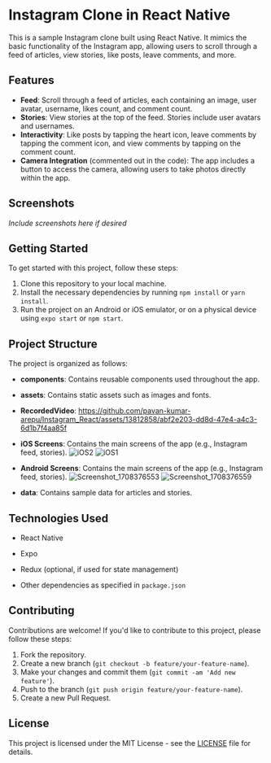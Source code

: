 # Instagram Clone in React Native

This is a sample Instagram clone built using React Native. It mimics the basic functionality of the Instagram app, allowing users to scroll through a feed of articles, view stories, like posts, leave comments, and more.

## Features

- **Feed**: Scroll through a feed of articles, each containing an image, user avatar, username, likes count, and comment count.
- **Stories**: View stories at the top of the feed. Stories include user avatars and usernames.
- **Interactivity**: Like posts by tapping the heart icon, leave comments by tapping the comment icon, and view comments by tapping on the comment count.
- **Camera Integration** (commented out in the code): The app includes a button to access the camera, allowing users to take photos directly within the app.

## Screenshots

*Include screenshots here if desired*

## Getting Started

To get started with this project, follow these steps:

1. Clone this repository to your local machine.
2. Install the necessary dependencies by running `npm install` or `yarn install`.
3. Run the project on an Android or iOS emulator, or on a physical device using `expo start` or `npm start`.

## Project Structure

The project is organized as follows:

- **components**: Contains reusable components used throughout the app.
- **assets**: Contains static assets such as images and fonts.
- **RecordedVideo**: 
https://github.com/pavan-kumar-arepu/Instagram_React/assets/13812858/abf2e203-dd8d-47e4-a4c3-6d1b7f4aa85f
- **iOS Screens**: Contains the main screens of the app (e.g., Instagram feed, stories).
![iOS2](https://github.com/pavan-kumar-arepu/Instagram_React/assets/13812858/2b6f2e25-0359-4aed-9b43-7d60af87210d)
![iOS1](https://github.com/pavan-kumar-arepu/Instagram_React/assets/13812858/239bf128-aae4-4897-a8c0-8a2fa0eec1db)

- **Android Screens**: Contains the main screens of the app (e.g., Instagram feed, stories).
![Screenshot_1708376553](https://github.com/pavan-kumar-arepu/Instagram_React/assets/13812858/80a67c10-e8dc-417f-8fea-dfbf4fbd774f)
![Screenshot_1708376559](https://github.com/pavan-kumar-arepu/Instagram_React/assets/13812858/eafa202f-efee-48d8-985b-1a2e84d4baa7)

- **data**: Contains sample data for articles and stories.

## Technologies Used

- React Native
- Expo
- Redux (optional, if used for state management)

- Other dependencies as specified in `package.json`

## Contributing

Contributions are welcome! If you'd like to contribute to this project, please follow these steps:

1. Fork the repository.
2. Create a new branch (`git checkout -b feature/your-feature-name`).
3. Make your changes and commit them (`git commit -am 'Add new feature'`).
4. Push to the branch (`git push origin feature/your-feature-name`).
5. Create a new Pull Request.

## License

This project is licensed under the MIT License - see the [LICENSE](LICENSE) file for details.
